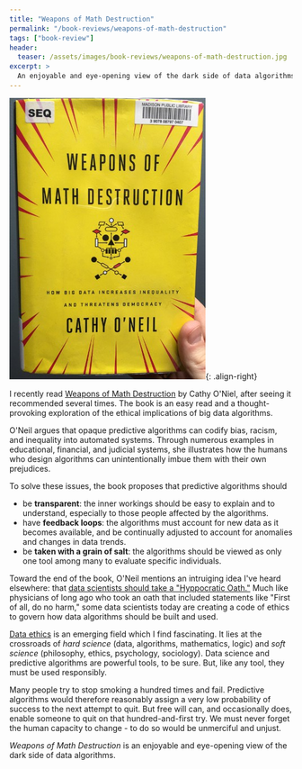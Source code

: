 ```yaml
---
title: "Weapons of Math Destruction"
permalink: "/book-reviews/weapons-of-math-destruction"
tags: ["book-review"]
header:
  teaser: /assets/images/book-reviews/weapons-of-math-destruction.jpg
excerpt: >
  An enjoyable and eye-opening view of the dark side of data algorithms.
---
```


![Weapons of Math Destruction](../assets/images/book-reviews/weapons-of-math-destruction.jpg){: .align-right}

I recently read [Weapons of Math Destruction](https://amzn.to/2CUTrcb) by Cathy O'Niel, after seeing it recommended several times. The book is an easy read and a thought-provoking exploration of the ethical implications of big data algorithms.

O'Neil argues that opaque predictive algorithms can codify bias, racism, and inequality into automated systems. Through numerous examples in educational, financial, and judicial systems, she illustrates how the humans who design algorithms can unintentionally imbue them with their own prejudices.

To solve these issues, the book proposes that predictive algorithms should
* be **transparent**: the inner workings should be easy to explain and to understand, especially to those people affected by the algorithms.
* have **feedback loops**: the algorithms must account for new data as it becomes available, and be continually adjusted to account for anomalies and changes in data trends.
* be **taken with a grain of salt**: the algorithms should be viewed as only one tool among many to evaluate specific individuals.

Toward the end of the book, O'Neil mentions an intruiging idea I've heard elsewhere: that [data scientists should take a "Hyppocratic Oath."](https://www.wired.com/story/should-data-scientists-adhere-to-a-hippocratic-oath/) Much like physicians of long ago who took an oath that included statements like "First of all, do no harm," some data scientists today are creating a code of ethics to govern how data algorithms should be built and used.

[Data ethics](https://en.wikipedia.org/wiki/Big_data_ethics) is an emerging field which I find fascinating. It lies at the crossroads of *hard science* (data, algorithms, mathematics, logic) and *soft science* (philosophy, ethics, psychology, sociology). Data science and predictive algorithms are powerful tools, to be sure. But, like any tool, they must be used responsibly.

Many people try to stop smoking a hundred times and fail. Predictive algorithms would therefore reasonably assign a very low probability of success to the next attempt to quit. But free will can, and occasionally does, enable someone to quit on that hundred-and-first try. We must never forget the human capacity to change - to do so would be unmerciful and unjust.

*Weapons of Math Destruction* is an enjoyable and eye-opening view of the dark side of data algorithms.
